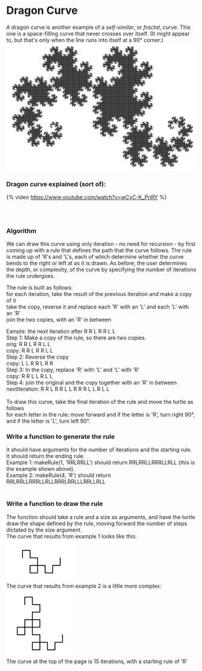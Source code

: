 # Dragon Curve
A dragon curve is another example of a *self-similar*, or *fractal*, curve. This one is a space-filling curve that never crosses over itself. (It might appear to, but that's only when the line runs into itself at a 90&deg; corner.)
![Dragon Curve](https://raw.githubusercontent.com/martybillingsley/images/master/dragon15iterations.png) 

### Dragon curve explained (sort of):
{% video https://www.youtube.com/watch?v=wCyC-K_PnRY %}

<br><br>
### Algorithm
We can draw this curve using only iteration - no need for recursion - by first coming up with a rule that defines the path that the curve follows. The rule is made up of 'R's and 'L's, each of which determine whether the curve bends to the right or left at as it is drawn. As before, the user determines the depth, or complexity, of the curve by specifying the number of iterations the rule undergoes.

The rule is built as follows:<br>
for each iteration, take the result of the previous iteration and make a copy of it<br>
take the copy, reverse it and replace each 'R' with an 'L' and each 'L' with an 'R'<br>
join the two copies, with an 'R' in between<br>

Eample: the next iteration after R R L R R L L<br>
Step 1: Make a copy of the rule, so there are two copies. <br>
orig: R R L R R L L<br>
copy: R R L R R L L<br>
Step 2: Reverse the copy<br>
copy: L L R R L R R<br>
Step 3: In the copy, replace 'R' with 'L' and 'L' with 'R'<br>
copy: R R L L R L L<br>
Step 4: join the original and the copy together with an 'R' in between<br>
nextIteration: R R L R R L L R R R L L R L L<br>
<br>
To draw this curve, take the final iteration of the rule and move the turtle as follows<br>
for each letter in the rule: move forward and if the letter is 'R', turn right 90&deg;, and if the letter is 'L', turn left 90&deg;.
<br>
### Write a function to generate the rule 
It should have arguments for the number of iterations and the starting rule. It should return the ending rule.<br>
Example 1: makeRule(1, 'RRLRRLL') should return RRLRRLLRRRLLRLL (this is the example shown above).<br>
Example 2: makeRule(4, 'R') should return RRLRRLLRRRLLRLLRRRLRRLLLRRLLRLL<br>
<br>
### Write a function to draw the rule
The function should take a rule and a size as arguments, and have the turtle draw the shape defined by the rule, moving forward the number of steps dictated by the size argument.<br>
The curve that results from example 1 looks like this:<br>
![Dragon Curve 3 iterations](https://raw.githubusercontent.com/martybillingsley/images/master/dragon3iterations.png) <br>
The curve that results from example 2 is a little more complex:<br>
![Dragon Curve 4 iterations](https://raw.githubusercontent.com/martybillingsley/images/master/dragon4iterations.png) <br>
The curve at the top of the page is 15 iterations, with a starting rule of 'R'<br>
